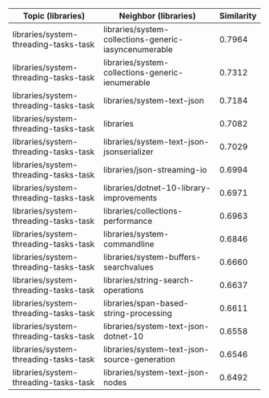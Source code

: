 | Topic (libraries) | Neighbor (libraries) | Similarity |
|-------------|-------------------|------------|
| libraries/system-threading-tasks-task | libraries/system-collections-generic-iasyncenumerable | 0.7964 |
| libraries/system-threading-tasks-task | libraries/system-collections-generic-ienumerable | 0.7312 |
| libraries/system-threading-tasks-task | libraries/system-text-json | 0.7184 |
| libraries/system-threading-tasks-task | libraries | 0.7082 |
| libraries/system-threading-tasks-task | libraries/system-text-json-jsonserializer | 0.7029 |
| libraries/system-threading-tasks-task | libraries/json-streaming-io | 0.6994 |
| libraries/system-threading-tasks-task | libraries/dotnet-10-library-improvements | 0.6971 |
| libraries/system-threading-tasks-task | libraries/collections-performance | 0.6963 |
| libraries/system-threading-tasks-task | libraries/system-commandline | 0.6846 |
| libraries/system-threading-tasks-task | libraries/system-buffers-searchvalues | 0.6660 |
| libraries/system-threading-tasks-task | libraries/string-search-operations | 0.6637 |
| libraries/system-threading-tasks-task | libraries/span-based-string-processing | 0.6611 |
| libraries/system-threading-tasks-task | libraries/system-text-json-dotnet-10 | 0.6558 |
| libraries/system-threading-tasks-task | libraries/system-text-json-source-generation | 0.6546 |
| libraries/system-threading-tasks-task | libraries/system-text-json-nodes | 0.6492 |
